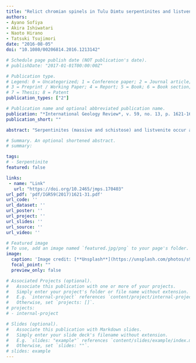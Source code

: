 ```yaml
---
title: "Relict chromian spinels in Tulu Dimtu serpentinites and listvenite, Western Ethiopia: Implications for the timing of listvenite formation"
authors:
- Ayano Sofiya
- Akira Ishiwatari
- Naoto Hirano
- Tatsuki Tsujimori
date: "2016-08-05"
doi: "10.1080/00206814.2016.1213142"

# Schedule page publish date (NOT publication's date).
# publishDate: "2017-01-01T00:00:00Z"

# Publication type.
# Legend: 0 = Uncategorized; 1 = Conference paper; 2 = Journal article;
# 3 = Preprint / Working Paper; 4 = Report; 5 = Book; 6 = Book section;
# 7 = Thesis; 8 = Patent
publication_types: ["2"]

# Publication name and optional abbreviated publication name.
publication: "*International Geology Review*, v. 59, no. 13, p. 1621-1631, https://doi.org/10.1080/00206814.2016.1213142"
publication_short: ""

abstract: "Serpentinites (massive and schistose) and listvenite occur as tectonic sheets and lenses within a calcareous metasedimentary mélange of the Tulu Dimtu, western Ethiopia. The massive serpentinite contains high-magnesian metamorphic olivine (forsterite [fo] ~96 mol%) and rare relict primary mantle olivine (Fo90–93). Both massive and schistose serpentinites contain zoned chromian spinel; the cores with the ferritchromite rims preserve a pristine Cr/(Cr+Al) atomic ratio (Cr# = 0.79–0.87), suggesting a highly depleted residual mantle peridotite, likely formed in a suprasubduction zone setting. Listvenite associated with serpentinites of smaller ultramafic lenses also contain relict chromian spinel having identical Cr# to those observed in serpentinites. However, the relict chromian spinel in listvenite has significantly higher Mg/(Mg+Fe2+) atomic ratios. This suggests that a nearly complete metasomatic replacement of ultramafic rocks by magnesite, talc, and quartz to prevent Mg–Fe2+ redistribution between relict chromian spinel and the host, that is, listvenite formation, took place prior to re-equilibration between chromian spinel and the surrounding mafic minerals in serpentinites. Considering together with the regional geological context, low-temperature CO2-rich hydrothermal fluids would have infiltrated into ultramafic rocks from host calcareous sedimentary rocks at a shallow level of accretionary prism before a continental collision to form the East African Orogen (EAO)."

# Summary. An optional shortened abstract.
# summary: 

tags: 
# - Serpentinite
featured: false

links:
 - name: "Link"
   url: "https://doi.org/10.2465/jmps.170403"
url_pdf: 'pdf/IGR59(2017)1621-31.pdf'
url_code: ''
url_dataset: ''
url_poster: ''
url_project: ''
url_slides: ''
url_source: ''
url_video: ''

# Featured image
# To use, add an image named `featured.jpg/png` to your page's folder. 
image: 
  caption: 'Image credit: [**Unsplash**](https://unsplash.com/photos/s9CC2SKySJM)'
  focal_point: ""
  preview_only: false

# Associated Projects (optional).
#   Associate this publication with one or more of your projects.
#   Simply enter your project's folder or file name without extension.
#   E.g. `internal-project` references `content/project/internal-project/index.md`.
#   Otherwise, set `projects: []`.
# projects:
# - internal-project

# Slides (optional).
#   Associate this publication with Markdown slides.
#   Simply enter your slide deck's filename without extension.
#   E.g. `slides: "example"` references `content/slides/example/index.md`.
#   Otherwise, set `slides: ""`.
# slides: example
---
```


